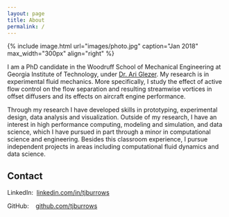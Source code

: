 ```yaml
---
layout: page
title: About
permalink: /
---
```


{% include image.html url="images/photo.jpg" caption="Jan 2018" max_width="300px" align="right" %}

I am a PhD candidate in the Woodruff School of Mechanical Engineering at Georgia Institute of Technology, under [Dr. Ari Glezer](http://fmrl.gatech.edu).  My research is in experimental fluid mechanics.  More specifically, I study the effect of active flow control on the flow separation and resulting streamwise vortices in offset diffusers and its effects on aircraft engine performance.

Through my research I have developed skills in prototyping, experimental design, data analysis and visualization. Outside of my research, I have an interest in high performance computing, modeling and simulation, and data science, which I have pursued in part through a minor in computational science and engineering.  Besides this classroom experience, I pursue independent projects in areas including computational fluid dynamics and data science.

## Contact

LinkedIn:&nbsp;&nbsp;[linkedin.com/in/tjburrows](https://www.linkedin.com/in/tjburrows)

GitHub:&nbsp;&nbsp;&nbsp;&nbsp;[github.com/tjburrows](https://www.github.com/tjburrows)
